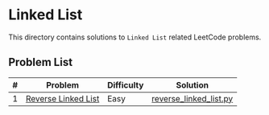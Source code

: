# Linked List

This directory contains solutions to `Linked List` related LeetCode problems.

## Problem List

| # | Problem | Difficulty | Solution |
|---|---------|------------|----------|
| 1 | [Reverse Linked List](https://leetcode.com/problems/reverse-linked-list/) | Easy | [reverse_linked_list.py](./easy/reverse_linked_list.py) |
